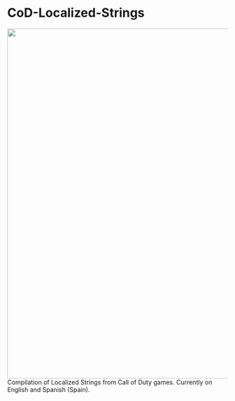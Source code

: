 # CoD-Localized-Strings
<img src="[header.png](https://github.com/atuburapaler/CoD-Localized-Strings/main/Header.png)" alt="" width="800"><br>
Compilation of Localized Strings from Call of Duty games. Currently on English and Spanish (Spain).
